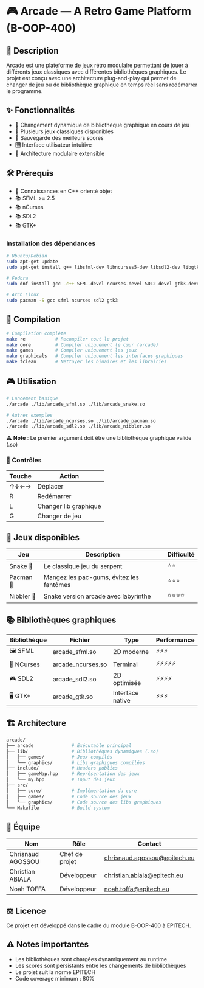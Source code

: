 # 🎮 Arcade — A Retro Game Platform (B-OOP-400)

## 📝 Description

Arcade est une plateforme de jeux rétro modulaire permettant de jouer à différents jeux classiques avec différentes bibliothèques graphiques. Le projet est conçu avec une architecture plug-and-play qui permet de changer de jeu ou de bibliothèque graphique en temps réel sans redémarrer le programme.

## ✨ Fonctionnalités

- 🔄 Changement dynamique de bibliothèque graphique en cours de jeu
- 🎲 Plusieurs jeux classiques disponibles
- 💾 Sauvegarde des meilleurs scores
- 🎛️ Interface utilisateur intuitive
- 🔌 Architecture modulaire extensible

## 🛠️ Prérequis

- 🧠 Connaissances en C++ orienté objet
- 📚 SFML >= 2.5
- 📚 nCurses
- 📚 SDL2
- 📚 GTK+

### Installation des dépendances

```bash
# Ubuntu/Debian
sudo apt-get update
sudo apt-get install g++ libsfml-dev libncurses5-dev libsdl2-dev libgtk-3-dev

# Fedora
sudo dnf install gcc -c++ SFML-devel ncurses-devel SDL2-devel gtk3-devel

# Arch Linux
sudo pacman -S gcc sfml ncurses sdl2 gtk3
```

## 🚀 Compilation

```bash
# Compilation complète
make re           # Recompiler tout le projet
make core         # Compiler uniquement le cœur (arcade)
make games        # Compiler uniquement les jeux
make graphicals   # Compiler uniquement les interfaces graphiques
make fclean       # Nettoyer les binaires et les librairies
```

## 🎮 Utilisation

```bash
# Lancement basique
./arcade ./lib/arcade_sfml.so ./lib/arcade_snake.so

# Autres exemples
./arcade ./lib/arcade_ncurses.so ./lib/arcade_pacman.so
./arcade ./lib/arcade_sdl2.so ./lib/arcade_nibbler.so
```

⚠️ **Note** : Le premier argument doit être une bibliothèque graphique valide (.so)

### 🎹 Contrôles

| Touche | Action |
|--------|--------|
| ↑↓←→ | Déplacer |
| R | Redémarrer |
| L | Changer lib graphique |
| G | Changer de jeu |

## 🎯 Jeux disponibles

| Jeu | Description | Difficulté |
|-----|-------------|------------|
| Snake 🐍 | Le classique jeu du serpent | ⭐⭐ |
| Pacman 👻 | Mangez les pac-gums, évitez les fantômes | ⭐⭐⭐ |
| Nibbler 🍎 | Snake version arcade avec labyrinthe | ⭐⭐⭐⭐ |

## 📚 Bibliothèques graphiques

| Bibliothèque | Fichier | Type | Performance |
|--------------|---------|------|-------------|
| 🖼️ SFML | arcade_sfml.so | 2D moderne | ⚡⚡⚡ |
| 🧮 NCurses | arcade_ncurses.so | Terminal | ⚡⚡⚡⚡⚡ |
| 🎮 SDL2 | arcade_sdl2.so | 2D optimisée | ⚡⚡⚡⚡ |
| 🖥️ GTK+ | arcade_gtk.so | Interface native | ⚡⚡⚡ |

## 🏗️ Architecture

```bash
arcade/
├── arcade              # Exécutable principal
├── lib/                # Bibliothèques dynamiques (.so)
│   ├── games/          # Jeux compilés
│   └── graphics/       # Libs graphiques compilées
├── include/            # Headers publics
│   ├── gameMap.hpp     # Représentation des jeux
│   └── my.hpp          # Input des jeux
├── src/
│   ├── core/           # Implémentation du core
│   ├── games/          # Code source des jeux
│   └── graphics/       # Code source des libs graphiques
└── Makefile            # Build system
```

## 👥 Équipe

| Nom | Rôle | Contact |
|-----|------|---------|
| Chrisnaud AGOSSOU | Chef de projet | chrisnaud.agossou@epitech.eu |
| Christian ABIALA | Développeur | christian.abiala@epitech.eu |
| Noah TOFFA | Développeur | noah.toffa@epitech.eu |

## ⚖️ Licence

Ce projet est développé dans le cadre du module B-OOP-400 à EPITECH.

## ⚠️ Notes importantes

- Les bibliothèques sont chargées dynamiquement au runtime
- Les scores sont persistants entre les changements de bibliothèques
- Le projet suit la norme EPITECH
- Code coverage minimum : 80%
